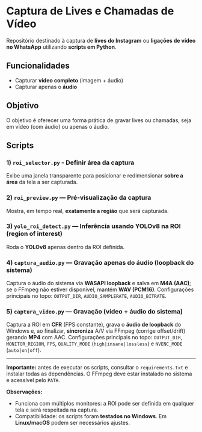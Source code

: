 # Captura de Lives e Chamadas de Vídeo

Repositório destinado à captura de **lives do Instagram** ou **ligações de vídeo no WhatsApp** utilizando **scripts em Python**.

## Funcionalidades
- Capturar **vídeo completo** (imagem + áudio)  
- Capturar apenas o **áudio**

## Objetivo
O objetivo é oferecer uma forma prática de gravar lives ou chamadas, seja em vídeo (com áudio) ou apenas o áudio.

## Scripts

### 1) `roi_selector.py` - Definir área da captura
Exibe uma janela transparente para posicionar e redimensionar **sobre a área** da tela a ser capturada.

### 2) `roi_preview.py` — Pré-visualização da captura
Mostra, em tempo real, **exatamente a região** que será capturada.

### 3) `yolo_roi_detect.py` — Inferência usando YOLOv8 na ROI (region of interest)
Roda o **YOLOv8** apenas dentro da ROI definida.

### 4) `captura_audio.py` — Gravação apenas do áudio (loopback do sistema)
Captura o áudio do sistema via **WASAPI loopback** e salva em **M4A (AAC)**; se o FFmpeg não estiver disponível, mantém **WAV (PCM16)**. Configurações principais no topo: `OUTPUT_DIR`, `AUDIO_SAMPLERATE`, `AUDIO_BITRATE`.

### 5) `captura_video.py` — Gravação (vídeo + áudio do sistema)
Captura a ROI em **CFR** (FPS constante), grava o **áudio de loopback** do Windows e, ao finalizar, **sincroniza** A/V via FFmpeg (corrige offset/drift) gerando **MP4** com AAC. Configurações principais no topo: `OUTPUT_DIR`, `MONITOR_REGION`, `FPS`, `QUALITY_MODE` (`high|insane|lossless`) e `NVENC_MODE` (`auto|on|off`).

---

**Importante:** antes de executar os scripts, consultar o `requirements.txt` e instalar todas as dependências. O FFmpeg deve estar instalado no sistema e acessível pelo `PATH`.

**Observações:**
- Funciona com múltiplos monitores: a ROI pode ser definida em qualquer tela e será respeitada na captura.
- Compatibilidade: os scripts foram **testados no Windows**. Em **Linux/macOS** podem ser necessários ajustes.
